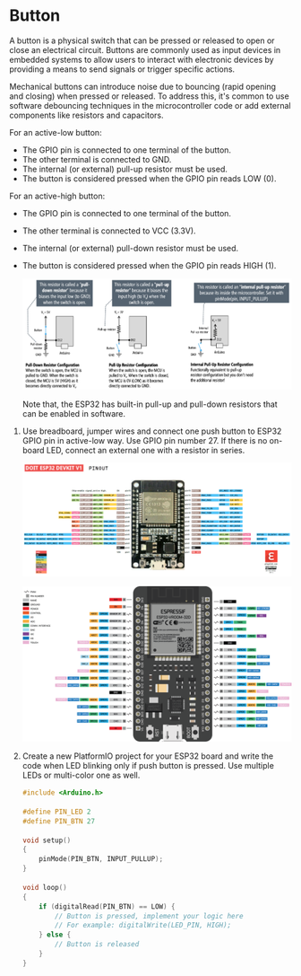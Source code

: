 # Button

A button is a physical switch that can be pressed or released to open or close an electrical circuit. Buttons are commonly used as input devices in embedded systems to allow users to interact with electronic devices by providing a means to send signals or trigger specific actions.

Mechanical buttons can introduce noise due to bouncing (rapid opening and closing) when pressed or released. To address this, it's common to use software debouncing techniques in the microcontroller code or add external components like resistors and capacitors.

For an active-low button:

* The GPIO pin is connected to one terminal of the button.
* The other terminal is connected to GND.
* The internal (or external) pull-up resistor must be used.
* The button is considered pressed when the GPIO pin reads LOW (0).

For an active-high button:

* The GPIO pin is connected to one terminal of the button.
* The other terminal is connected to VCC (3.3V).
* The internal (or external) pull-down resistor must be used.
* The button is considered pressed when the GPIO pin reads HIGH (1).

   ![active-low_active-high_btn](../../images/internal_pull-up_arduino.png)

   Note that, the ESP32 has built-in pull-up and pull-down resistors that can be enabled in software.

1. Use breadboard, jumper wires and connect one push button to ESP32 GPIO pin in active-low way. Use GPIO pin number 27. If there is no on-board LED, connect an external one with a resistor in series.

   ![30-pin_devkit_pinout](../../images/ESP32-30-pin_Pinout.png)

   ![38-pin_devkit_pinout](../../images/ESP32-38-Pin-DevKitC_pinout.png)

2. Create a new PlatformIO project for your ESP32 board and write the code when LED blinking only if push button is pressed. Use multiple LEDs or multi-color one as well.

    ```c
    #include <Arduino.h>

    #define PIN_LED 2
    #define PIN_BTN 27

    void setup()
    {
        pinMode(PIN_BTN, INPUT_PULLUP);
    }

    void loop()
    {
        if (digitalRead(PIN_BTN) == LOW) {
            // Button is pressed, implement your logic here
            // For example: digitalWrite(LED_PIN, HIGH);
        } else {
            // Button is released
        }
    }
    ```
